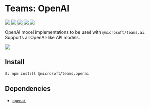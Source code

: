 # Teams: OpenAI

<p>
    <a href="https://www.npmjs.com/package/@microsoft/teams.openai" target="_blank">
        <img src="https://img.shields.io/npm/v/@microsoft/teams.openai" />
    </a>
    <a href="https://www.npmjs.com/package/@microsoft/teams.openai?activeTab=code" target="_blank">
        <img src="https://img.shields.io/bundlephobia/min/@microsoft/teams.openai" />
    </a>
    <a href="https://www.npmjs.com/package/@microsoft/teams.openai?activeTab=dependencies" target="_blank">
        <img src="https://img.shields.io/librariesio/release/npm/@microsoft/teams.openai" />
    </a>
    <a href="https://www.npmjs.com/package/@microsoft/teams.openai" target="_blank">
        <img src="https://img.shields.io/npm/dw/@microsoft/teams.openai" />
    </a>
    <a href="https://microsoft.github.io/teams.js" target="_blank">
        <img src="https://img.shields.io/badge/📖 docs-open-blue" />
    </a>
</p>

OpenAI model implementations to be used with `@microsoft/teams.ai`. Supports all OpenAI-like API models.

<a href="https://microsoft.github.io/teams.js/2.getting-started/1.create-application.html" target="_blank">
    <img src="https://img.shields.io/badge/📖 Getting Started-blue?style=for-the-badge" />
</a>

## Install

```bash
$: npm install @microsoft/teams.openai
```

## Dependencies

- [`openai`](https://www.npmjs.com/package/openai)
